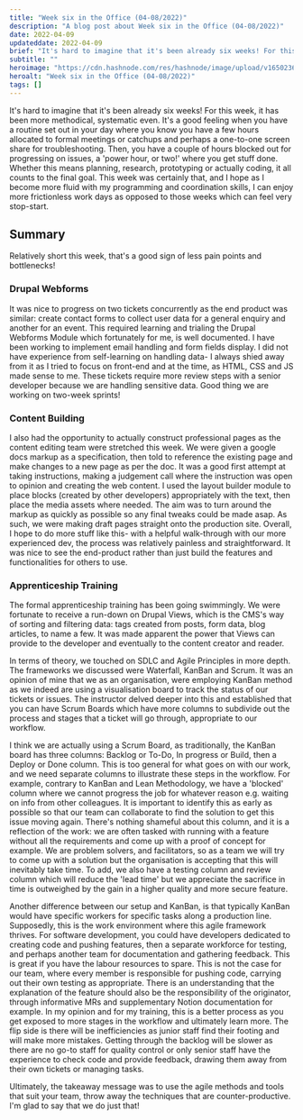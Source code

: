 ```yaml
---
title: "Week six in the Office (04-08/2022)"
description: "A blog post about Week six in the Office (04-08/2022)"
date: 2022-04-09
updateddate: 2022-04-09
brief: "It's hard to imagine that it's been already six weeks! For this week, it has been more methodical, systematic even. It's a good feeling when you have a routine set out in your day where you know you have a few hours allocated to formal meetings or ca..."
subtitle: ""
heroimage: "https://cdn.hashnode.com/res/hashnode/image/upload/v1650236694919/0OwlFA8cM.jpg"
heroalt: "Week six in the Office (04-08/2022)"
tags: []
---
```


It's hard to imagine that it's been already six weeks! For this week, it has been more methodical, systematic even. It's a good feeling when you have a routine set out in your day where you know you have a few hours allocated to formal meetings or catchups and perhaps a one-to-one screen share for troubleshooting. Then, you have a couple of hours blocked out for progressing on issues, a 'power hour, or two!' where you get stuff done. Whether this means planning, research, prototyping or actually coding, it all counts to the final goal. This week was certainly that, and I hope as I become more fluid with my programming and coordination skills, I can enjoy more frictionless work days as opposed to those weeks which can feel very stop-start.

## Summary
Relatively short this week, that's a good sign of less pain points and bottlenecks!

### Drupal Webforms
It was nice to progress on two tickets concurrently as the end product was similar: create contact forms to collect user data for a general enquiry and another for an event. This required learning and trialing the Drupal Webforms Module which fortunately for me, is well documented. I have been working to implement email handling and form fields display. I did not have experience from self-learning on handling data- I always shied away from it as I tried to focus on front-end and at the time, as HTML, CSS and JS made sense to me. These tickets require more review steps with a senior developer because we are handling sensitive data. Good thing we are working on two-week sprints!

### Content Building
I also had the opportunity to actually construct professional pages as the content editing team were stretched this week. We were given a google docs markup as a specification, then told to reference the existing page and make changes to a new page as per the doc. It was a good first attempt at taking instructions, making a judgement call where the instruction was open to opinion and creating the web content. I used the layout builder module to place blocks (created by other developers) appropriately with the text, then place the media assets where needed. The aim was to turn around the markup as quickly as possible so any final tweaks could be made asap. As such, we were making draft pages straight onto the production site. Overall, I hope to do more stuff like this- with a helpful walk-through with our more experienced dev, the process was relatively painless and straightforward. It was nice to see the end-product rather than just build the features and functionalities for others to use.

### Apprenticeship Training
The formal apprenticeship training has been going swimmingly. We were fortunate to receive a run-down on Drupal Views, which is the CMS's way of sorting and filtering data: tags created from posts, form data, blog articles, to name a few. It was made apparent the power that Views can provide to the developer and eventually to the content creator and reader.

In terms of theory, we touched on SDLC and Agile Principles in more depth. The frameworks we discussed were Waterfall, KanBan and Scrum. It was an opinion of mine that we as an organisation, were employing KanBan method as we indeed are using a visualisation board to track the status of our tickets or issues. The instructor delved deeper into this and established that you can have Scrum Boards which have more columns to subdivide out the process and stages that a ticket will go through, appropriate to our workflow.

I think we are actually using a Scrum Board, as traditionally, the KanBan board has three columns: Backlog or To-Do, In progress or Build, then a Deploy or Done column. This is too general for what goes on with our work, and we need separate columns to illustrate these steps in the workflow. For example, contrary to KanBan and Lean Methodology, we have a 'blocked' column where we cannot progress the job for whatever reason e.g. waiting on info from other colleagues. It is important to identify this as early as possible so that our team can collaborate to find the solution to get this issue moving again. There's nothing shameful about this column, and it is a reflection of the work: we are often tasked with running with a feature without all the requirements and come up with a proof of concept for example. We are problem solvers, and facilitators, so as a team we will try to come up with a solution but the organisation is accepting that this will inevitably take time. To add, we also have a testing column and review column which will reduce the 'lead time' but we appreciate the sacrifice in time is outweighed by the gain in a higher quality and more secure feature.

Another difference between our setup and KanBan, is that typically KanBan would have specific workers for specific tasks along a production line. Supposedly, this is the work environment where this agile framework thrives. For software development, you could have developers dedicated to creating code and pushing features, then a separate workforce for testing, and perhaps another team for documentation and gathering feedback. This is great if you have the labour resources to spare. This is not the case for our team, where every member is responsible for pushing code, carrying out their own testing as appropriate. There is an understanding that the explanation of the feature should also be the responsibility of the originator, through informative MRs and supplementary Notion documentation for example. In my opinion and for my training, this is a better process as you get exposed to more stages in the workflow and ultimately learn more. The flip side is there will be inefficiencies as junior staff find their footing and will make more mistakes. Getting through the backlog will be slower as there are no go-to staff for quality control or only senior staff have the experience to check code and provide feedback, drawing them away from their own tickets or managing tasks.

Ultimately, the takeaway message was to use the agile methods and tools that suit your team, throw away the techniques that are counter-productive. I'm glad to say that we do just that!